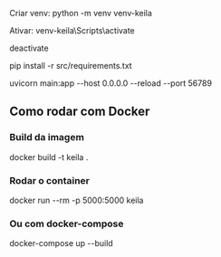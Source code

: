Criar venv:
python -m venv venv-keila

Ativar:
venv-keila\Scripts\activate

deactivate

pip install -r src/requirements.txt

uvicorn main:app --host 0.0.0.0 --reload --port 56789


## Como rodar com Docker

### Build da imagem
docker build -t keila .

### Rodar o container
docker run --rm -p 5000:5000 keila

### Ou com docker-compose
docker-compose up --build

